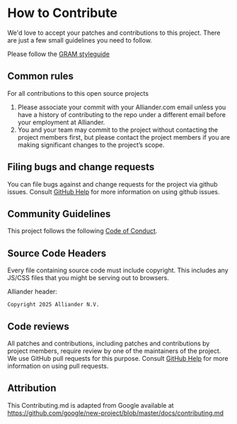 # How to Contribute

We'd love to accept your patches and contributions to this project. There are
just a few small guidelines you need to follow.

Please follow the [GRAM styleguide](https://alliander.atlassian.net/wiki/spaces/CLOUD/pages/4461791118/GitHub+Reusable+Action+Styleguide+WoW)

## Common rules

For all contributions to this open source projects

1. Please associate your commit with your Alliander.com email unless you have a history of contributing to the repo under a different email before your employment at Alliander. 
2. You and your team may commit to the project without contacting the project members first, but please contact the project members if you are making significant changes to the project’s scope.

## Filing bugs and change requests

You can file bugs against and change requests for the project via github issues. Consult [GitHub Help](https://docs.github.com/en/free-pro-team@latest/github/managing-your-work-on-github/creating-an-issue) for more
information on using github issues.

## Community Guidelines

This project follows the following [Code of Conduct](https://github.com/Alliander/ospo-examples/blob/master/new-open-source-project/docs/Code-of-conduct.md).

## Source Code Headers

Every file containing source code must include copyright. This includes any JS/CSS files that you might be serving out to
browsers. 

Alliander header:

    Copyright 2025 Alliander N.V.

## Code reviews

All patches and contributions, including patches and contributions by project members, require review by one of the maintainers of the project. We
use GitHub pull requests for this purpose. Consult
[GitHub Help](https://help.github.com/articles/about-pull-requests/) for more
information on using pull requests.

## Attribution

This Contributing.md is adapted from Google
available at
https://github.com/google/new-project/blob/master/docs/contributing.md
